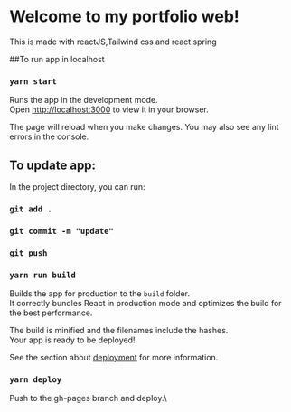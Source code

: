 # Welcome to my portfolio web!

This is made with reactJS,Tailwind css and react spring

##To run app in localhost
### `yarn start`

Runs the app in the development mode.\
Open [http://localhost:3000](http://localhost:3000) to view it in your browser.

The page will reload when you make changes.
You may also see any lint errors in the console.

## To update app:

In the project directory, you can run:



### `git add .`
### `git commit -m "update" `
### `git push`


### `yarn run build`

Builds the app for production to the `build` folder.\
It correctly bundles React in production mode and optimizes the build for the best performance.

The build is minified and the filenames include the hashes.\
Your app is ready to be deployed!

See the section about [deployment](https://facebook.github.io/create-react-app/docs/deployment) for more information.

### `yarn deploy`
Push to the gh-pages branch and deploy.\

